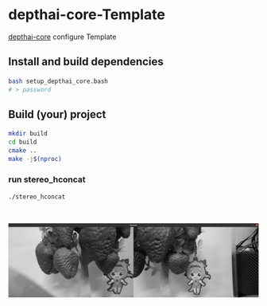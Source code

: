 # depthai-core-Template
[depthai-core](https://github.com/luxonis/depthai-core) configure Template

## Install and build dependencies

```bash
bash setup_depthai_core.bash
# > password
```

## Build (your) project

```bash
mkdir build
cd build
cmake ..
make -j$(nproc)
```

### run stereo_hconcat

```bash
./stereo_hconcat
```

<br>

![](./images/imshow.png)